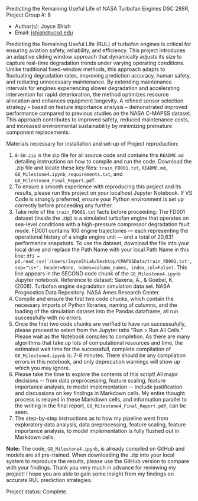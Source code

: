 Predicting the Remaining Useful Life of NASA Turbofan Engines 
DSC 288R, Project Group #: 8 
- Author(s): Joyce Shiah 
- Email: jshiah@ucsd.edu


Predicting the Remaining Useful Life (RUL) of turbofan engines is critical for ensuring aviation safety, reliability, and efficiency. This project introduces an adaptive sliding window approach that dynamically adjusts its size to capture real-time degradation trends under varying operating conditions. Unlike traditional fixed-window methods, this approach adapts to fluctuating degradation rates, improving prediction accuracy, human safety, and reducing unnecessary maintenance. By extending maintenance intervals for engines experiencing slower degradation and accelerating intervention for rapid deterioration, the method optimizes resource allocation and enhances equipment longevity. A refined sensor selection strategy – based on feature importance analysis – demonstrated improved performance compared to previous studies on the NASA C-MAPSS dataset. This approach contributes to improved safety, reduced maintenance costs, and increased environmental sustainability by minimizing premature component replacements.

Materials necessary for installation and set-up of Project reproduction:
1. `8-SW.zip` is the zip file for all source code and contains this `README.md` detailing instructions on how to compile and run the code. Download the .zip file and locate these key files: `train_FD001.txt`, `README.md`, `G8_Milestone4.ipynb`, `requirements.txt`, and `G8_Milestone4_Final_Report.pdf`.
2. To ensure a smooth experience with reproducing this project and its results, please run this project on your localhost Jupyter Notebook. If VS Code is strongly preferred, ensure your Python environment is set up correctly before proceeding any further. 
3. Take note of the `train_FD001.txt` facts before proceeding: The FD001 dataset (inside the .zip) is a simulated turbofan engine that operates on sea-level conditions with a high-pressure compressor degradation fault mode. FD001 contains 100 engine trajectories — each representing the operational history of a single engine unit — and a total of 20,631 performance snapshots. To use the dataset, download the file into your local drive and replace the Path Name with your local Path Name in this line: `df1 = pd.read_csv('/Users/JoyceShiah/Desktop/CMAPSSData/train_FD001.txt', sep="\s+", header=None, names=column_names, index_col=False)`. This line appears in the SECOND code chunk of the `G8_Milestone4.ipynb` Jupyter notebook.
Reference to dataset:
Saxena, A., & Goebel, K. (2008). Turbofan engine degradation simulation data set. NASA Prognostics Data Repository. NASA Ames Research Center.
4. Compile and ensure the first two code chunks, which contain the necessary imports of Python libraries, naming of columns, and the loading of the simulation dataset into the Pandas dataframe, all run successfully with no errors.
5. Once the first two code chunks are verified to have run successufully, please proceed to select from the Jupyter tabs "Run > Run All Cells." Please wait as the Notebook compiles to completion. As there are many algorithms that take up lots of computational resources and time, the estimated wait time for the successfull, complete compilation of `G8_Milestone4.ipynb` is: 7-8 minutes. There should be any compilation errors in this notebook, and only deprecation warnings will show up which you may ignore.
6. Please take the time to explore the contents of this script! All major decisions -- from data preprocessing, feature scaling, feature importance analysis, to model implementation -- include justification and discussions on key findings in Markdown cells. My entire thought process is relayed in these Markdown cells, and information parallel to the writing in the final report, `G8_Milestone4_Final_Report.pdf`, can be seen.
7. The step-by-step instructions as to how my pipeline went from exploratory data analysis, data preprocessing, feature scaling, feature importance analysis, to model implementation is fully flushed out in Markdown cells.

**Note:** The code, `G8_Milestone4.ipynb`, is already compiled on GitHub and models are all pre-trained. When downloading the .zip into your local system to reproduce the results, please use the GitHub version to compare with your findings.
Thank you very much in advance for reviewing my project! I hope you are able to gain some insight from my findings on accurate RUL prediction strategies.

Project status: Complete.


